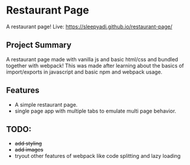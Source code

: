 # Restaurant Page

A restaurant page!
Live: https://sleepyadi.github.io/restaurant-page/

## Project Summary

A restaurant page made with vanilla js and basic html/css and bundled together with webpack! This was made after learning about the basics
of import/exports in javascript and basic npm and webpack usage.



## Features
- A simple restaurant page.
- single page app with multiple tabs to emulate multi page behavior.


## TODO:
- ~~add styling~~
- ~~add images~~
- tryout other features of webpack like code splitting and lazy loading